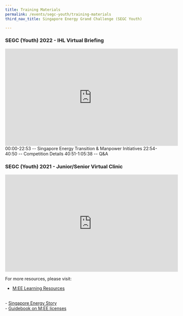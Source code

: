 ```yaml
---
title: Training Materials
permalink: /events/segc-youth/training-materials
third_nav_title: Singapore Energy Grand Challenge (SEGC Youth)

---
```

### SEGC (Youth) 2022 - IHL Virtual Briefing

<iframe width="560" height="315" src="https://www.youtube.com/embed/il8fn80BCR8" frameborder="0" allowfullscreen=""></iframe>
00:00-22:53 -- Singapore Energy Transition & Manpower Initiatives
22:54-40:50 -- Competition Details
40:51-1:05:38 -- Q&A

### SEGC (Youth) 2021 - Junior/Senior Virtual Clinic

<iframe width="560" height="315" src="https://www.youtube.com/embed/JEW4X8hrhxc" frameborder="0" allowfullscreen=""></iframe> 

For more resources, please visit:
  <br/>
  - <a href="https://www.empirecode.co/learning-resources/" target="_blank">M:EE Learning Resources</a>
  <br/>
  - <a href="https://www.beyondthecurrent.gov.sg/" target="_blank">Singapore Energy Story</a>
  <br/>
  - <a href="/files/events/segc-youth/overview/Getting%20Started%20with%20Minecraft.pdf" target="_blank">Guidebook on M:EE licenses</a>
  <br/>
